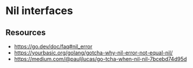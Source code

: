 # Nil interfaces

## Resources

- https://go.dev/doc/faq#nil_error
- https://yourbasic.org/golang/gotcha-why-nil-error-not-equal-nil/
- https://medium.com/@pauljlucas/go-tcha-when-nil-nil-7bcebd74d95d
